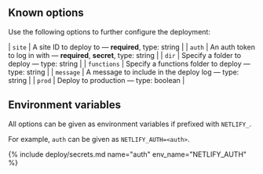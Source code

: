## Known options

Use the following options to further configure the deployment:

| `site` | A site ID to deploy to &mdash; **required**, type: string |
| `auth` | An auth token to log in with &mdash; **required**, **secret**, type: string |
| `dir` | Specify a folder to deploy &mdash; type: string |
| `functions` | Specify a functions folder to deploy &mdash; type: string |
| `message` | A message to include in the deploy log &mdash; type: string |
| `prod` | Deploy to production &mdash; type: boolean |

## Environment variables

All options can be given as environment variables if prefixed with `NETLIFY_`.

For example, `auth` can be given as `NETLIFY_AUTH=<auth>`.

{% include deploy/secrets.md name="auth" env_name="NETLIFY_AUTH" %}